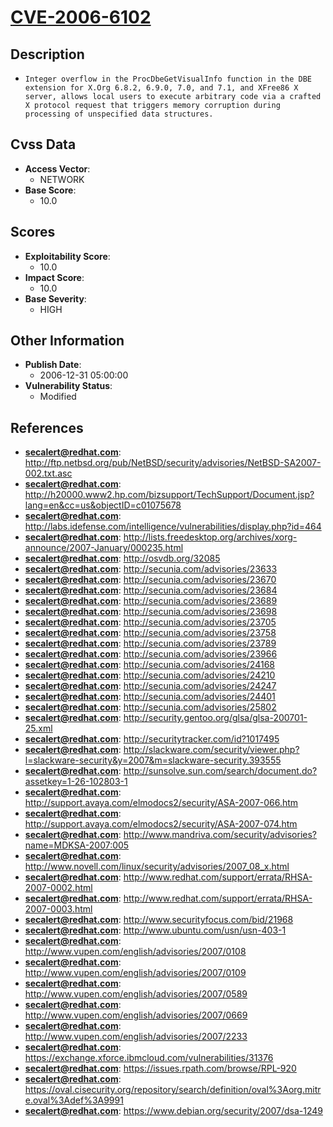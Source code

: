 
# [CVE-2006-6102](http://ftp.netbsd.org/pub/NetBSD/security/advisories/NetBSD-SA2007-002.txt.asc)

## Description

- `Integer overflow in the ProcDbeGetVisualInfo function in the DBE extension for X.Org 6.8.2, 6.9.0, 7.0, and 7.1, and XFree86 X server, allows local users to execute arbitrary code via a crafted X protocol request that triggers memory corruption during processing of unspecified data structures.`

## Cvss Data

- **Access Vector**:
  - NETWORK
- **Base Score**:
  - 10.0

## Scores

- **Exploitability Score**:
  - 10.0
- **Impact Score**:
  - 10.0
- **Base Severity**:
  - HIGH

## Other Information

- **Publish Date**:
  - 2006-12-31 05:00:00
- **Vulnerability Status**:
  - Modified

## References

- **secalert@redhat.com**: http://ftp.netbsd.org/pub/NetBSD/security/advisories/NetBSD-SA2007-002.txt.asc
- **secalert@redhat.com**: http://h20000.www2.hp.com/bizsupport/TechSupport/Document.jsp?lang=en&cc=us&objectID=c01075678
- **secalert@redhat.com**: http://labs.idefense.com/intelligence/vulnerabilities/display.php?id=464
- **secalert@redhat.com**: http://lists.freedesktop.org/archives/xorg-announce/2007-January/000235.html
- **secalert@redhat.com**: http://osvdb.org/32085
- **secalert@redhat.com**: http://secunia.com/advisories/23633
- **secalert@redhat.com**: http://secunia.com/advisories/23670
- **secalert@redhat.com**: http://secunia.com/advisories/23684
- **secalert@redhat.com**: http://secunia.com/advisories/23689
- **secalert@redhat.com**: http://secunia.com/advisories/23698
- **secalert@redhat.com**: http://secunia.com/advisories/23705
- **secalert@redhat.com**: http://secunia.com/advisories/23758
- **secalert@redhat.com**: http://secunia.com/advisories/23789
- **secalert@redhat.com**: http://secunia.com/advisories/23966
- **secalert@redhat.com**: http://secunia.com/advisories/24168
- **secalert@redhat.com**: http://secunia.com/advisories/24210
- **secalert@redhat.com**: http://secunia.com/advisories/24247
- **secalert@redhat.com**: http://secunia.com/advisories/24401
- **secalert@redhat.com**: http://secunia.com/advisories/25802
- **secalert@redhat.com**: http://security.gentoo.org/glsa/glsa-200701-25.xml
- **secalert@redhat.com**: http://securitytracker.com/id?1017495
- **secalert@redhat.com**: http://slackware.com/security/viewer.php?l=slackware-security&y=2007&m=slackware-security.393555
- **secalert@redhat.com**: http://sunsolve.sun.com/search/document.do?assetkey=1-26-102803-1
- **secalert@redhat.com**: http://support.avaya.com/elmodocs2/security/ASA-2007-066.htm
- **secalert@redhat.com**: http://support.avaya.com/elmodocs2/security/ASA-2007-074.htm
- **secalert@redhat.com**: http://www.mandriva.com/security/advisories?name=MDKSA-2007:005
- **secalert@redhat.com**: http://www.novell.com/linux/security/advisories/2007_08_x.html
- **secalert@redhat.com**: http://www.redhat.com/support/errata/RHSA-2007-0002.html
- **secalert@redhat.com**: http://www.redhat.com/support/errata/RHSA-2007-0003.html
- **secalert@redhat.com**: http://www.securityfocus.com/bid/21968
- **secalert@redhat.com**: http://www.ubuntu.com/usn/usn-403-1
- **secalert@redhat.com**: http://www.vupen.com/english/advisories/2007/0108
- **secalert@redhat.com**: http://www.vupen.com/english/advisories/2007/0109
- **secalert@redhat.com**: http://www.vupen.com/english/advisories/2007/0589
- **secalert@redhat.com**: http://www.vupen.com/english/advisories/2007/0669
- **secalert@redhat.com**: http://www.vupen.com/english/advisories/2007/2233
- **secalert@redhat.com**: https://exchange.xforce.ibmcloud.com/vulnerabilities/31376
- **secalert@redhat.com**: https://issues.rpath.com/browse/RPL-920
- **secalert@redhat.com**: https://oval.cisecurity.org/repository/search/definition/oval%3Aorg.mitre.oval%3Adef%3A9991
- **secalert@redhat.com**: https://www.debian.org/security/2007/dsa-1249
